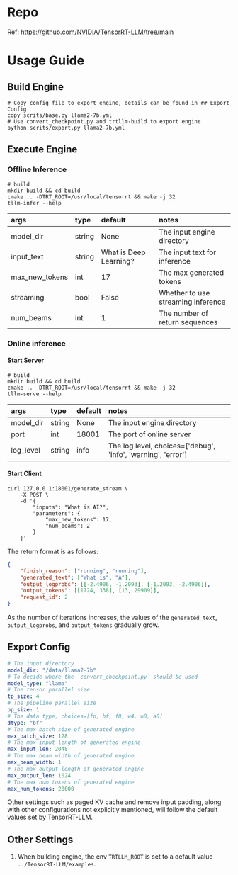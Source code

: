 # Repo
Ref: https://github.com/NVIDIA/TensorRT-LLM/tree/main

# Usage Guide
## Build Engine
```shell
# Copy config file to export engine, details can be found in ## Export Config 
copy scrits/base.py llama2-7b.yml
# Use convert_checkpoint.py and trtllm-build to export engine 
python scrits/export.py llama2-7b.yml 
```
## Execute Engine
### Offline Inference
```shell
# build
mkdir build && cd build
cmake .. -DTRT_ROOT=/usr/local/tensorrt && make -j 32
tllm-infer --help
```
| args | type | default | notes |
| :---- | :---- | :---- | :---- |
| model_dir | string | None | The input engine directory |
| input_text | string | What is Deep Learning? | The input text for inference |
| max_new_tokens | int | 17 | The max generated tokens |
| streaming | bool | False | Whether to use streaming inference |
| num_beams | int | 1 | The number of return sequences |
### Online inference
#### Start Server
```shell
# build
mkdir build && cd build
cmake .. -DTRT_ROOT=/usr/local/tensorrt && make -j 32
tllm-serve --help
```
| args | type | default | notes |
| :---- | :---- | :---- | :---- |
| model_dir | string | None | The input engine directory |
| port | int | 18001 | The port of online server |
| log_level | string | info | The log level, choices=['debug', 'info', 'warning', 'error'] |
#### Start Client
```shell
curl 127.0.0.1:18001/generate_stream \
    -X POST \
    -d '{
        "inputs": "What is AI?",
        "parameters": {
            "max_new_tokens": 17,
            "num_beams": 2
        }
    }'
```
The return format is as follows:
```json
{
    "finish_reason": ["running", "running"],
    "generated_text": ["What is", "A"],
    "output_logprobs": [[-2.4906, -1.2093], [-1.2093, -2.4906]],
    "output_tokens": [[1724, 338], [13, 29909]],
    "request_id": 2
}
```
As the number of iterations increases, the values of the `generated_text`, `output_logprobs`, and `output_tokens` gradually grow.
## Export Config
```yaml
# The input directory
model_dir: "/data/llama2-7b"
# To decide where the `convert_checkpoint.py` should be used
model_type: "llama"
# The tensor parallel size
tp_size: 4
# The pipeline parallel size
pp_size: 1
# The data type, choices=[fp, bf, f8, w4, w8, a8]
dtype: "bf"
# The max batch size of generated engine
max_batch_size: 128
# The max input length of generated engine
max_input_len: 2048
# The max beam width of generated engine
max_beam_width: 1
# The max output length of generated engine
max_output_len: 1024
# The max num tokens of generated engine
max_num_tokens: 20000
```
Other settings such as paged KV cache and remove input padding, along with other configurations not explicitly mentioned, will follow the default values set by TensorRT-LLM.
## Other Settings
1. When building engine, the env `TRTLLM_ROOT` is set to a default value `../TensorRT-LLM/examples`.